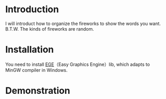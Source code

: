 # Introduction
I will introduct how to organize the fireworks to show the words you want. B.T.W. The kinds of fireworks are random.
# Installation
You need to install [EGE](https://xege.org/beginner-lesson-1.html)（Easy Graphics Engine）lib, which adapts to MinGW compiler in Windows.
# Demonstration
